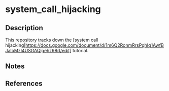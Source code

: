 # system_call_hijacking

## Description
This repository tracks down the [system call hijacking|https://docs.google.com/document/d/1m6Q2RonmRrsPqhIq1AwfBJalbMzI4USGAQlgehz98rI/edit] tutorial. 

## Notes

## References

